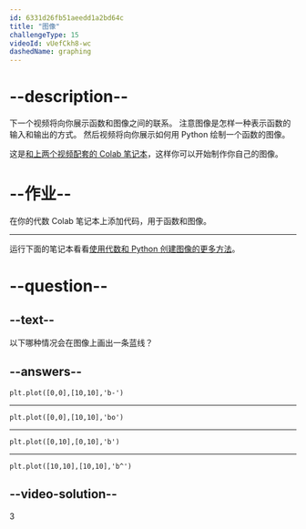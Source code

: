 ```yaml
---
id: 6331d26fb51aeedd1a2bd64c
title: "图像"
challengeType: 15
videoId: vUefCkh8-wc
dashedName: graphing
---
```


# --description--

下一个视频将向你展示函数和图像之间的联系。 注意图像是怎样一种表示函数的输入和输出的方式。 然后视频将向你展示如何用 Python 绘制一个函数的图像。

这是<a href="https://colab.research.google.com/drive/1UYorWd9-Btf_ZQyA9YdUzxzKR8rnVrSV#scrollTo=yJiVB8wdHRxS" target="_blank" rel="noopener noreferrer nofollow">和上两个视频配套的 Colab 笔记本</a>，这样你可以开始制作你自己的图像。

# --作业--

在你的代数 Colab 笔记本上添加代码，用于函数和图像。

---

运行下面的笔记本看看<a href="https://colab.research.google.com/drive/1UYorWd9-Btf_ZQyA9YdUzxzKR8rnVrSV#scrollTo=yJiVB8wdHRxS" target="_blank" rel="noopener noreferrer nofollow">使用代数和 Python 创建图像的更多方法</a>。

# --question--

## --text--

以下哪种情况会在图像上画出一条蓝线？

## --answers--

`plt.plot([0,0],[10,10],'b-')`

---

`plt.plot([0,0],[10,10],'bo')`

---

`plt.plot([0,10],[0,10],'b')`

---

`plt.plot([10,10],[10,10],'b^')`

## --video-solution--

3
